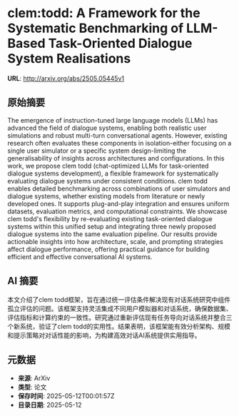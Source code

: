 # clem:todd: A Framework for the Systematic Benchmarking of LLM-Based Task-Oriented Dialogue System Realisations

**URL**: http://arxiv.org/abs/2505.05445v1

## 原始摘要

The emergence of instruction-tuned large language models (LLMs) has advanced
the field of dialogue systems, enabling both realistic user simulations and
robust multi-turn conversational agents. However, existing research often
evaluates these components in isolation-either focusing on a single user
simulator or a specific system design-limiting the generalisability of insights
across architectures and configurations. In this work, we propose clem todd
(chat-optimized LLMs for task-oriented dialogue systems development), a
flexible framework for systematically evaluating dialogue systems under
consistent conditions. clem todd enables detailed benchmarking across
combinations of user simulators and dialogue systems, whether existing models
from literature or newly developed ones. It supports plug-and-play integration
and ensures uniform datasets, evaluation metrics, and computational
constraints. We showcase clem todd's flexibility by re-evaluating existing
task-oriented dialogue systems within this unified setup and integrating three
newly proposed dialogue systems into the same evaluation pipeline. Our results
provide actionable insights into how architecture, scale, and prompting
strategies affect dialogue performance, offering practical guidance for
building efficient and effective conversational AI systems.


## AI 摘要

本文介绍了clem todd框架，旨在通过统一评估条件解决现有对话系统研究中组件孤立评估的问题。该框架支持灵活集成不同用户模拟器和对话系统，确保数据集、评估指标和计算约束的一致性。研究通过重新评估现有任务导向对话系统并整合三个新系统，验证了clem todd的实用性。结果表明，该框架能有效分析架构、规模和提示策略对对话性能的影响，为构建高效对话AI系统提供实用指导。

## 元数据

- **来源**: ArXiv
- **类型**: 论文
- **保存时间**: 2025-05-12T00:01:57Z
- **目录日期**: 2025-05-12

